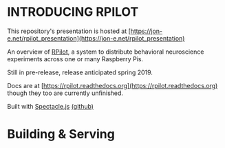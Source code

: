 # INTRODUCING RPILOT

This repository's presentation is hosted at [https://jon-e.net/rpilot_presentation](https://jon-e.net/rpilot_presentation)

An overview of [RPilot](https://git.io/rpilot), a system to distribute behavioral neuroscience experiments across one or many Raspberry Pis.

Still in pre-release, release anticipated spring 2019.

Docs are at [https://rpilot.readthedocs.org](https://rpilot.readthedocs.org) though they too are currently unfinished.


Built with [Spectacle.js](https://formidable.com/open-source/spectacle/) [(github)](https://github.com/FormidableLabs/spectacle)

# Building & Serving



